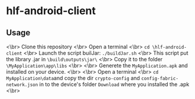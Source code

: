 # hlf-android-client


## Usage
 <\br>
Clone this repository <\br>
Open a terminal <\br>
`cd \hlf-android-client` <\br>
Launch the script builJar: `./buildJar.sh` <\br>
This script put the library .jar in `\build\outputs\jar\` <\br>
Copy it to the folder  `\MyApplication\app\libs` <\br>
 <\br>
Generete the `MyApplication.apk` and installed on your device.  <\br>
 <\br>
Open a terminal <\br>
`cd MyApplication\data`and copy the dir `crypto-config` and `config-fabric-network.json` in to the device's folder `Download` where you installed the .apk  <\br>

